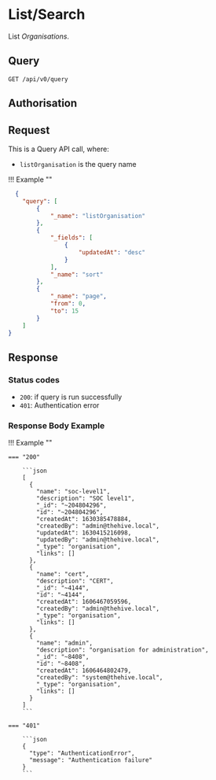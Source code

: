 # List/Search

List *Organisations*.

## Query

```plain
GET /api/v0/query
```

## Authorisation



## Request

This is a Query API call, where:

- `listOrganisation` is the query name

!!! Example ""

  ```json
    {
      "query": [
          {
              "_name": "listOrganisation"
          },
          {
              "_fields": [
                  {
                      "updatedAt": "desc"
                  }
              ],
              "_name": "sort"
          },
          {
              "_name": "page",
              "from": 0,
              "to": 15
          }
      ]
  }
  ```


##  Response 

### Status codes

- `200`: if query is run successfully
- `401`: Authentication error

### Response Body Example

!!! Example ""

    === "200"

        ```json
        [
          {
            "name": "soc-level1",
            "description": "SOC level1",
            "_id": "~204804296",
            "id": "~204804296",
            "createdAt": 1630385478884,
            "createdBy": "admin@thehive.local",
            "updatedAt": 1630415216098,
            "updatedBy": "admin@thehive.local",
            "_type": "organisation",
            "links": []
          },
          {
            "name": "cert",
            "description": "CERT",
            "_id": "~4144",
            "id": "~4144",
            "createdAt": 1606467059596,
            "createdBy": "admin@thehive.local",
            "_type": "organisation",
            "links": []
          },
          {
            "name": "admin",
            "description": "organisation for administration",
            "_id": "~8408",
            "id": "~8408",
            "createdAt": 1606464802479,
            "createdBy": "system@thehive.local",
            "_type": "organisation",
            "links": []
          }
        ]
        ```

    === "401" 

        ```json
        {
          "type": "AuthenticationError",
          "message": "Authentication failure"
        }
        ```